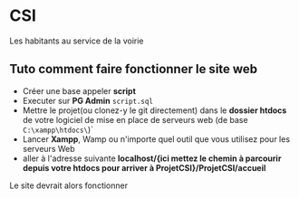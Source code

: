 # CSI
Les habitants au service de la voirie


## Tuto comment faire fonctionner le site web

- Créer une base appeler **script**
- Executer sur **PG Admin** ```script.sql```
- Mettre le projet(ou clonez-y le git directement) dans le **dossier htdocs** de votre logiciel de mise en place de serveurs web (de base ```C:\xampp\htdocs\```)`
- Lancer **Xampp**, Wamp ou n'importe quel outil que vous utilisez pour les serveurs Web
- aller à l'adresse suivante **localhost/{ici mettez le chemin à parcourir depuis votre htdocs pour arriver à ProjetCSI}/ProjetCSI/accueil** 

Le site devrait alors fonctionner